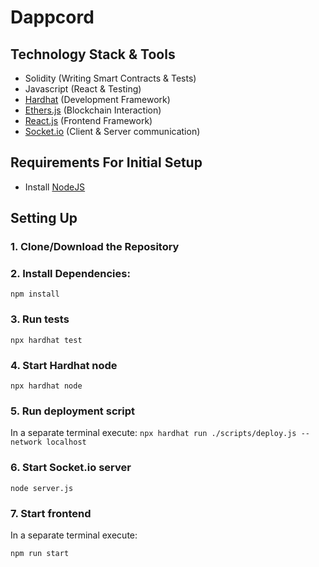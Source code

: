 # Dappcord

## Technology Stack & Tools

- Solidity (Writing Smart Contracts & Tests)
- Javascript (React & Testing)
- [Hardhat](https://hardhat.org/) (Development Framework)
- [Ethers.js](https://docs.ethers.io/v5/) (Blockchain Interaction)
- [React.js](https://reactjs.org/) (Frontend Framework)
- [Socket.io](https://socket.io/) (Client & Server communication)

## Requirements For Initial Setup
- Install [NodeJS](https://nodejs.org/en/)

## Setting Up
### 1. Clone/Download the Repository

### 2. Install Dependencies:
```npm install```

### 3. Run tests
```npx hardhat test```

### 4. Start Hardhat node
```npx hardhat node```

### 5. Run deployment script
In a separate terminal execute:
```npx hardhat run ./scripts/deploy.js --network localhost```

### 6. Start Socket.io server
```node server.js```

### 7. Start frontend
In a separate terminal execute:

```npm run start```